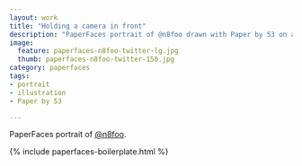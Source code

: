 ```yaml
---
layout: work
title: "Holding a camera in front"
description: "PaperFaces portrait of @n8foo drawn with Paper by 53 on an iPad."
image: 
  feature: paperfaces-n8foo-twitter-lg.jpg
  thumb: paperfaces-n8foo-twitter-150.jpg
category: paperfaces
tags: 
- portrait
- illustration
- Paper by 53

---
```


PaperFaces portrait of [@n8foo](http://twitter.com/n8foo).

{% include paperfaces-boilerplate.html %}